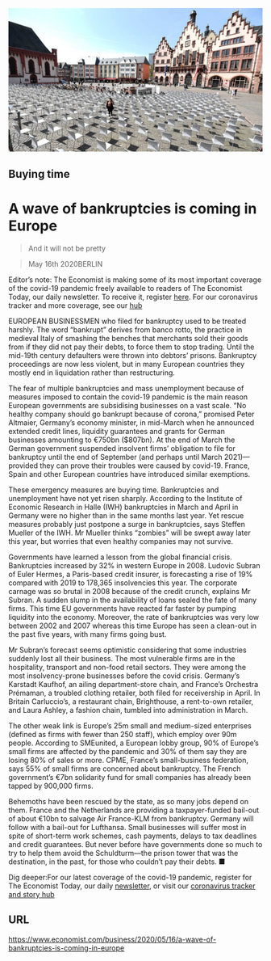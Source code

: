 ![](./images/20200516_WBP501.jpg)

## Buying time

# A wave of bankruptcies is coming in Europe

> And it will not be pretty

> May 16th 2020BERLIN

Editor’s note: The Economist is making some of its most important coverage of the covid-19 pandemic freely available to readers of The Economist Today, our daily newsletter. To receive it, register [here](https://www.economist.com//newslettersignup). For our coronavirus tracker and more coverage, see our [hub](https://www.economist.com//coronavirus)

EUROPEAN BUSINESSMEN who filed for bankruptcy used to be treated harshly. The word “bankrupt” derives from banco rotto, the practice in medieval Italy of smashing the benches that merchants sold their goods from if they did not pay their debts, to force them to stop trading. Until the mid-19th century defaulters were thrown into debtors’ prisons. Bankruptcy proceedings are now less violent, but in many European countries they mostly end in liquidation rather than restructuring.

The fear of multiple bankruptcies and mass unemployment because of measures imposed to contain the covid-19 pandemic is the main reason European governments are subsidising businesses on a vast scale. “No healthy company should go bankrupt because of corona,” promised Peter Altmaier, Germany’s economy minister, in mid-March when he announced extended credit lines, liquidity guarantees and grants for German businesses amounting to €750bn ($807bn). At the end of March the German government suspended insolvent firms’ obligation to file for bankruptcy until the end of September (and perhaps until March 2021)—provided they can prove their troubles were caused by covid-19. France, Spain and other European countries have introduced similar exemptions.

These emergency measures are buying time. Bankruptcies and unemployment have not yet risen sharply. According to the Institute of Economic Research in Halle (IWH) bankruptcies in March and April in Germany were no higher than in the same months last year. Yet rescue measures probably just postpone a surge in bankruptcies, says Steffen Mueller of the IWH. Mr Mueller thinks “zombies” will be swept away later this year, but worries that even healthy companies may not survive.



Governments have learned a lesson from the global financial crisis. Bankruptcies increased by 32% in western Europe in 2008. Ludovic Subran of Euler Hermes, a Paris-based credit insurer, is forecasting a rise of 19% compared with 2019 to 178,365 insolvencies this year. The corporate carnage was so brutal in 2008 because of the credit crunch, explains Mr Subran. A sudden slump in the availability of loans sealed the fate of many firms. This time EU governments have reacted far faster by pumping liquidity into the economy. Moreover, the rate of bankruptcies was very low between 2002 and 2007 whereas this time Europe has seen a clean-out in the past five years, with many firms going bust.

Mr Subran’s forecast seems optimistic considering that some industries suddenly lost all their business. The most vulnerable firms are in the hospitality, transport and non-food retail sectors. They were among the most insolvency-prone businesses before the covid crisis. Germany’s Karstadt Kaufhof, an ailing department-store chain, and France’s Orchestra Prémaman, a troubled clothing retailer, both filed for receivership in April. In Britain Carluccio’s, a restaurant chain, Brighthouse, a rent-to-own retailer, and Laura Ashley, a fashion chain, tumbled into administration in March.

The other weak link is Europe’s 25m small and medium-sized enterprises (defined as firms with fewer than 250 staff), which employ over 90m people. According to SMEunited, a European lobby group, 90% of Europe’s small firms are affected by the pandemic and 30% of them say they are losing 80% of sales or more. CPME, France’s small-business federation, says 55% of small firms are concerned about bankruptcy. The French government’s €7bn solidarity fund for small companies has already been tapped by 900,000 firms.

Behemoths have been rescued by the state, as so many jobs depend on them. France and the Netherlands are providing a taxpayer-funded bail-out of about €10bn to salvage Air France-KLM from bankruptcy. Germany will follow with a bail-out for Lufthansa. Small businesses will suffer most in spite of short-term work schemes, cash payments, delays to tax deadlines and credit guarantees. But never before have governments done so much to try to help them avoid the Schuldturm—the prison tower that was the destination, in the past, for those who couldn’t pay their debts. ■

Dig deeper:For our latest coverage of the covid-19 pandemic, register for The Economist Today, our daily [newsletter](https://www.economist.com//newslettersignup), or visit our [coronavirus tracker and story hub](https://www.economist.com//coronavirus)

## URL

https://www.economist.com/business/2020/05/16/a-wave-of-bankruptcies-is-coming-in-europe
